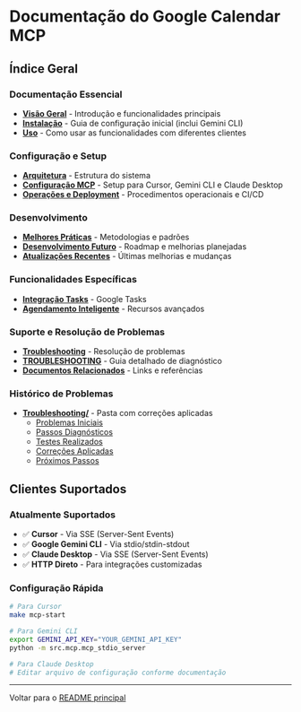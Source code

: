 # Documentação do Google Calendar MCP

## Índice Geral

### Documentação Essencial

- [**Visão Geral**](guides/overview.md) - Introdução e funcionalidades principais
- [**Instalação**](guides/installation.md) - Guia de configuração inicial (inclui Gemini CLI)
- [**Uso**](guides/usage.md) - Como usar as funcionalidades com diferentes clientes

### Configuração e Setup

- [**Arquitetura**](guides/architecture.md) - Estrutura do sistema
- [**Configuração MCP**](guides/mcp_configuration.md) - Setup para Cursor, Gemini CLI e Claude Desktop
- [**Operações e Deployment**](guides/operations.md) - Procedimentos operacionais e CI/CD

### Desenvolvimento

- [**Melhores Práticas**](guides/development_best_practices.md) - Metodologias e padrões
- [**Desenvolvimento Futuro**](future.md) - Roadmap e melhorias planejadas
- [**Atualizações Recentes**](recent_updates.md) - Últimas melhorias e mudanças

### Funcionalidades Específicas

- [**Integração Tasks**](guides/tasks_integration.md) - Google Tasks
- [**Agendamento Inteligente**](guides/intelligent_scheduling.md) - Recursos avançados

### Suporte e Resolução de Problemas

- [**Troubleshooting**](troubleshooting.md) - Resolução de problemas
- [**TROUBLESHOOTING**](TROUBLESHOOTING.md) - Guia detalhado de diagnóstico
- [**Documentos Relacionados**](related_docs.md) - Links e referências

### Histórico de Problemas

- [**Troubleshooting/**](troubleshooting/) - Pasta com correções aplicadas
  - [Problemas Iniciais](troubleshooting/initial_problems.md)
  - [Passos Diagnósticos](troubleshooting/diagnostic_steps.md)
  - [Testes Realizados](troubleshooting/tests_performed.md)
  - [Correções Aplicadas](troubleshooting/applied_corrections.md)
  - [Próximos Passos](troubleshooting/next_steps.md)

## Clientes Suportados

### Atualmente Suportados

- ✅ **Cursor** - Via SSE (Server-Sent Events)
- ✅ **Google Gemini CLI** - Via stdio/stdin-stdout
- ✅ **Claude Desktop** - Via SSE (Server-Sent Events)
- ✅ **HTTP Direto** - Para integrações customizadas

### Configuração Rápida

```bash
# Para Cursor
make mcp-start

# Para Gemini CLI
export GEMINI_API_KEY="YOUR_GEMINI_API_KEY"
python -m src.mcp.mcp_stdio_server

# Para Claude Desktop
# Editar arquivo de configuração conforme documentação
```

---
Voltar para o [README principal](../README.md)
